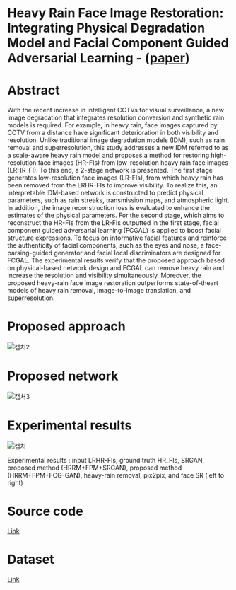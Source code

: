 # Heavy Rain Face Image Restoration: Integrating Physical Degradation Model and Facial Component Guided Adversarial Learning - ([paper](https://arxiv.org/abs/2204.08307))

# Abstract

With the recent increase in intelligent CCTVs for visual surveillance, a new image degradation that integrates resolution conversion and synthetic rain models is required. For example, in heavy rain, face images captured by CCTV from a distance have significant deterioration in both visibility and resolution. Unlike traditional image degradation models (IDM), such as rain removal and superresolution, this study addresses a new IDM referred to as a scale-aware heavy rain model and proposes a method for restoring high-resolution face images (HR-FIs) from low-resolution heavy rain face images (LRHR-FI). To this end, a 2-stage network is presented.
The first stage generates low-resolution face images (LR-FIs), from which heavy rain has been removed from the LRHR-FIs to improve visibility. To realize this, an interpretable IDM-based network is constructed to predict physical parameters, such as rain streaks, transmission maps, and atmospheric light. In addition, the image
reconstruction loss is evaluated to enhance the estimates of the physical parameters. For the second stage, which aims to reconstruct the HR-FIs from the LR-FIs outputted in the first stage, facial component guided adversarial learning (FCGAL) is applied to boost facial structure expressions. To focus on informative facial features and reinforce the authenticity of facial components, such as the eyes and nose, a face-parsing-guided generator and facial local discriminators are designed for FCGAL. The experimental results verify that the proposed approach based on physical-based network design and FCGAL can remove heavy rain and increase the resolution and
visibility simultaneously. Moreover, the proposed heavy-rain face image restoration outperforms state-of-theart models of heavy rain removal, image-to-image translation, and superresolution. 

# Proposed approach
![캡처2](https://user-images.githubusercontent.com/73872706/173512800-9d2837d1-c9a6-45c6-b0cc-5e7b48d65b0a.jpg)

# Proposed network
![캡처3](https://user-images.githubusercontent.com/73872706/173513060-daca82e8-756a-49a2-b694-8286b4a11a53.jpg)

# Experimental results
![캡처](https://user-images.githubusercontent.com/73872706/173512574-832a2788-3943-4979-8828-2ce272bd515b.JPG)

Experimental results : input LRHR-FIs, ground truth HR_FIs, SRGAN, proposed method (HRRM+FPM+SRGAN), proposed method (HRRM+FPM+FCG-GAN), heavy-rain removal, pix2pix, and face SR (left to right)

# Source code

[Link](https://drive.google.com/drive/folders/1M_zvJKF3ilsbYFuj_m1iyQjWgI_wQTx6?usp=sharing)

# Dataset

[Link](https://drive.google.com/drive/folders/1JOLeYkVZBA5uUezmA_Ta9PRJl0Bn5cur?usp=sharing)
